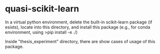 # quasi-scikit-learn

In a virtual python environment, delete the built-in scikit-learn package (if esists), locate into this directory, and install this package (e.g., for conda environment, using >pip install -e ./)

Inside "thesis_experiment" directory, there are show cases of usage of this package.